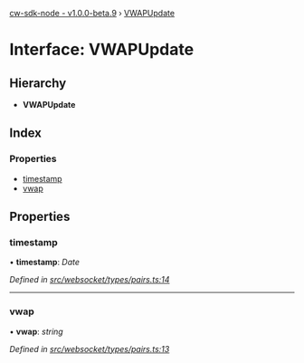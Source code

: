 [cw-sdk-node - v1.0.0-beta.9](../README.md) › [VWAPUpdate](vwapupdate.md)

# Interface: VWAPUpdate

## Hierarchy

* **VWAPUpdate**

## Index

### Properties

* [timestamp](vwapupdate.md#timestamp)
* [vwap](vwapupdate.md#vwap)

## Properties

###  timestamp

• **timestamp**: *Date*

*Defined in [src/websocket/types/pairs.ts:14](https://github.com/cryptowatch/cw-sdk-node/blob/master/src/websocket/types/pairs.ts#L14)*

___

###  vwap

• **vwap**: *string*

*Defined in [src/websocket/types/pairs.ts:13](https://github.com/cryptowatch/cw-sdk-node/blob/master/src/websocket/types/pairs.ts#L13)*
